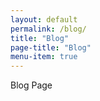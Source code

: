 ```yaml
---
layout: default
permalink: /blog/
title: "Blog"
page-title: "Blog"
menu-item: true
---
```


Blog Page
